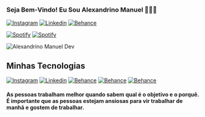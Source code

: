 ### Seja Bem-Vindo! Eu Sou Alexandrino Manuel 👨🏾‍💻

[![Instagram](https://img.shields.io/badge/Instagram-E4405F?style=for-the-badge&logo=instagram&logoColor=white)](https://www.instagram.com/the_alexandrino/)
[![Linkedin](https://img.shields.io/badge/LinkedIn-0077B5?style=for-the-badge&logo=linkedin&logoColor=white)](https://www.linkedin.com/in/alexandrino-manuel-9b78792a1/)
[![Behance](https://img.shields.io/badge/-Behance-blue?style=for-the-badge&logo=behance&logoColor=white)](https://www.behance.net/the_alexandrino)

[![Spotify](https://img.shields.io/badge/Spotify-1ED760?&style=for-the-badge&logo=spotify&logoColor=white)](https://open.spotify.com/playlist/4gbKj51BH1yp44jKi9mhmX?si=78fe8e56b89b4428)
[![Spotify](https://img.shields.io/badge/Steam-000000?style=for-the-badge&logo=steam&logoColor=white)](https://steam.com/alexandrinomanuel0)

![Alexandrino Manuel Dev](https://github-readme-stats.vercel.app/api?username=alexandrino&show_icons=true&theme=dracula)


## Minhas Tecnologias

[![Instagram](https://img.shields.io/badge/HTML5-E34F26?style=for-the-badge&logo=html5&logoColor=white)]()
[![Linkedin](https://img.shields.io/badge/CSS3-1572B6?style=for-the-badge&logo=css3&logoColor=white)](https://www.linkedin.com/in/alexandrino-manuel-9b78792a1/)
[![Behance](https://img.shields.io/badge/JavaScript-F7DF1E?style=for-the-badge&logo=javascript&logoColor=black)](https://www.behance.net/the_alexandrino)
[![Behance](https://img.shields.io/badge/PHP-777BB4?style=for-the-badge&logo=php&logoColor=white)](https://www.behance.net/the_alexandrino)
[![Behance](https://img.shields.io/badge/Vue.js-35495E?style=for-the-badge&logo=vue.js&logoColor=4FC08D)](https://www.behance.net/the_alexandrino)




#### As pessoas trabalham melhor quando sabem qual é o objetivo e o porquê. É importante que as pessoas estejam ansiosas para vir trabalhar de manhã e gostem de trabalhar.



